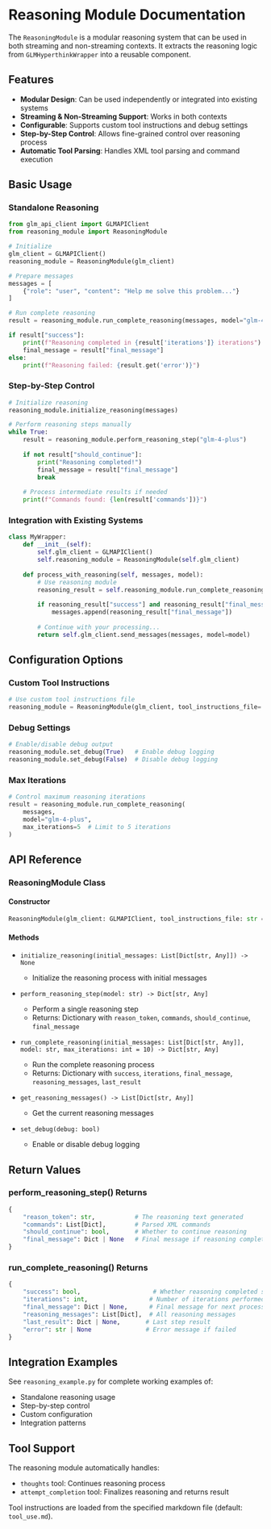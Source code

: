 # Reasoning Module Documentation

The `ReasoningModule` is a modular reasoning system that can be used in both streaming and non-streaming contexts. It extracts the reasoning logic from `GLMHyperthinkWrapper` into a reusable component.

## Features

- **Modular Design**: Can be used independently or integrated into existing systems
- **Streaming & Non-Streaming Support**: Works in both contexts
- **Configurable**: Supports custom tool instructions and debug settings
- **Step-by-Step Control**: Allows fine-grained control over reasoning process
- **Automatic Tool Parsing**: Handles XML tool parsing and command execution

## Basic Usage

### Standalone Reasoning

```python
from glm_api_client import GLMAPIClient
from reasoning_module import ReasoningModule

# Initialize
glm_client = GLMAPIClient()
reasoning_module = ReasoningModule(glm_client)

# Prepare messages
messages = [
    {"role": "user", "content": "Help me solve this problem..."}
]

# Run complete reasoning
result = reasoning_module.run_complete_reasoning(messages, model="glm-4-plus")

if result["success"]:
    print(f"Reasoning completed in {result['iterations']} iterations")
    final_message = result["final_message"]
else:
    print(f"Reasoning failed: {result.get('error')}")
```

### Step-by-Step Control

```python
# Initialize reasoning
reasoning_module.initialize_reasoning(messages)

# Perform reasoning steps manually
while True:
    result = reasoning_module.perform_reasoning_step("glm-4-plus")
    
    if not result["should_continue"]:
        print("Reasoning completed!")
        final_message = result["final_message"]
        break
    
    # Process intermediate results if needed
    print(f"Commands found: {len(result['commands'])}")
```

### Integration with Existing Systems

```python
class MyWrapper:
    def __init__(self):
        self.glm_client = GLMAPIClient()
        self.reasoning_module = ReasoningModule(self.glm_client)
    
    def process_with_reasoning(self, messages, model):
        # Use reasoning module
        reasoning_result = self.reasoning_module.run_complete_reasoning(messages, model)
        
        if reasoning_result["success"] and reasoning_result["final_message"]:
            messages.append(reasoning_result["final_message"])
        
        # Continue with your processing...
        return self.glm_client.send_messages(messages, model=model)
```

## Configuration Options

### Custom Tool Instructions

```python
# Use custom tool instructions file
reasoning_module = ReasoningModule(glm_client, tool_instructions_file='my_tools.md')
```

### Debug Settings

```python
# Enable/disable debug output
reasoning_module.set_debug(True)   # Enable debug logging
reasoning_module.set_debug(False)  # Disable debug logging
```

### Max Iterations

```python
# Control maximum reasoning iterations
result = reasoning_module.run_complete_reasoning(
    messages, 
    model="glm-4-plus", 
    max_iterations=5  # Limit to 5 iterations
)
```

## API Reference

### ReasoningModule Class

#### Constructor
```python
ReasoningModule(glm_client: GLMAPIClient, tool_instructions_file: str = 'tool_use.md')
```

#### Methods

- `initialize_reasoning(initial_messages: List[Dict[str, Any]]) -> None`
  - Initialize the reasoning process with initial messages

- `perform_reasoning_step(model: str) -> Dict[str, Any]`
  - Perform a single reasoning step
  - Returns: Dictionary with `reason_token`, `commands`, `should_continue`, `final_message`

- `run_complete_reasoning(initial_messages: List[Dict[str, Any]], model: str, max_iterations: int = 10) -> Dict[str, Any]`
  - Run the complete reasoning process
  - Returns: Dictionary with `success`, `iterations`, `final_message`, `reasoning_messages`, `last_result`

- `get_reasoning_messages() -> List[Dict[str, Any]]`
  - Get the current reasoning messages

- `set_debug(debug: bool)`
  - Enable or disable debug logging

## Return Values

### perform_reasoning_step() Returns
```python
{
    "reason_token": str,           # The reasoning text generated
    "commands": List[Dict],        # Parsed XML commands
    "should_continue": bool,       # Whether to continue reasoning
    "final_message": Dict | None   # Final message if reasoning complete
}
```

### run_complete_reasoning() Returns
```python
{
    "success": bool,                    # Whether reasoning completed successfully
    "iterations": int,                 # Number of iterations performed
    "final_message": Dict | None,      # Final message for next processing
    "reasoning_messages": List[Dict],  # All reasoning messages
    "last_result": Dict | None,       # Last step result
    "error": str | None               # Error message if failed
}
```

## Integration Examples

See `reasoning_example.py` for complete working examples of:
- Standalone reasoning usage
- Step-by-step control
- Custom configuration
- Integration patterns

## Tool Support

The reasoning module automatically handles:
- `thoughts` tool: Continues reasoning process
- `attempt_completion` tool: Finalizes reasoning and returns result

Tool instructions are loaded from the specified markdown file (default: `tool_use.md`).